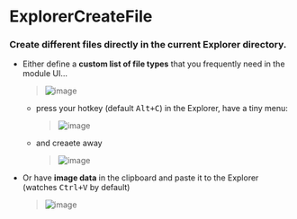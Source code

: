 # ExplorerCreateFile

### Create different files directly in the current Explorer directory.

* Either define a **custom list of file types** that you frequently need in the module UI...
  > ![image](https://user-images.githubusercontent.com/218956/142770774-9c9290d5-5567-4b71-b0e2-28baedaaa348.png)
  * press your hotkey (default <kbd>Alt+C</kbd>) in the Explorer, have a tiny menu:
    > ![image](https://user-images.githubusercontent.com/218956/142770946-ae9f7511-e65a-461b-9e27-81d6255b576b.png)
  * and creaete away
    > ![image](https://user-images.githubusercontent.com/218956/142771068-f3919191-d03a-42f3-89c6-5f76bfe0af4c.png)
  
* Or have **image data** in the clipboard and paste it to the Explorer<br>
  (watches <kbd>Ctrl+V</kbd> by default)
  > ![image](https://user-images.githubusercontent.com/218956/142771148-540cfc3a-68d2-46fd-a04d-1ef1748c63f1.png)
